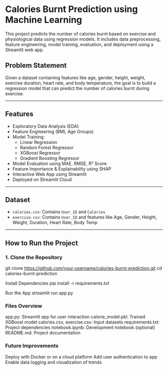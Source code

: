 # Calories Burnt Prediction using Machine Learning

This project predicts the number of calories burnt based on exercise and physiological data using regression models. It includes data preprocessing, feature engineering, model training, evaluation, and deployment using a Streamlit web app.

## Problem Statement

Given a dataset containing features like age, gender, height, weight, exercise duration, heart rate, and body temperature, the goal is to build a regression model that can predict the number of calories burnt during exercise.

---

## Features

- Exploratory Data Analysis (EDA)
- Feature Engineering (BMI, Age Groups)
- Model Training:
  - Linear Regression
  - Random Forest Regressor
  - XGBoost Regressor
  - Gradient Boosting Regressor
- Model Evaluation using MAE, RMSE, R² Score
- Feature Importance & Explainability using SHAP
- Interactive Web App using Streamlit
- Deployed on Streamlit Cloud

---

## Dataset

- `calories.csv`: Contains `User_ID` and `Calories`
- `exercise.csv`: Contains `User_ID` and features like Age, Gender, Height, Weight, Duration, Heart Rate, Body Temp

---

## How to Run the Project

### 1. Clone the Repository
git clone https://github.com/your-username/calories-burnt-prediction.git
cd calories-burnt-prediction

Install Dependencies
pip install -r requirements.txt

Run the App
streamlit run app.py



### Files Overview
app.py: Streamlit app for user interaction
calorie_model.pkl: Trained XGBoost model
calories.csv, exercise.csv: Input datasets
requirements.txt: Project dependencies
notebook.ipynb: Development notebook (optional)
README.md: Project documentation


### Future Improvements
Deploy with Docker or on a cloud platform
Add user authentication to app
Enable data logging and visualization of trends

